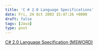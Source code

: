 ```yaml
---
title: 'C # 2.0 Language Specifications'
date: Fri, 24 Oct 2003 15:47:26 +0000
draft: false
tags: [Java]
type: post
---
```


[C# 2.0 Language Specification (MSWORD)](http://download.microsoft.com/download/8/1/6/81682478-4018-48fe-9e5e-f87a44af3db9/SpecificationVer2.doc)